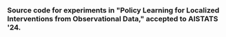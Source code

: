 ### Source code for experiments in "Policy Learning for Localized Interventions from Observational Data," accepted to AISTATS '24.